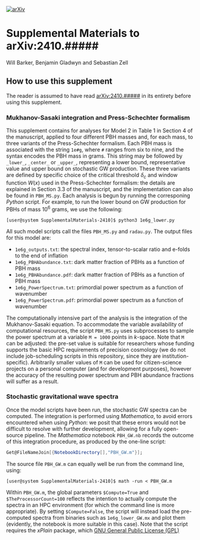 [![arXiv](https://img.shields.io/badge/arXiv-2311.11790-b31b1b.svg)](https://arxiv.org/abs/2410.#####)

# Supplemental Materials to arXiv:2410.#####

Will Barker, Benjamin Gladwyn and Sebastian Zell 

## How to use this supplement 

The reader is assumed to have read [arXiv:2410.#####](https://arxiv.org/abs/2410.#####) in its entirety before using this supplement.

### Mukhanov-Sasaki integration and Press-Schechter formalism

This supplement contains for analyses for Model 2 in Table 1 in Section 4 of the manuscript, applied to four different PBH masses and, for each mass, to three variants of the Press-Schechter formalism. Each PBH mass is associated with the string `1e#g`, where `#` ranges from six to nine, and the syntax encodes the PBH mass in grams. This string may be followed by `_lower_`, `_center_` or `_upper_`, representing a lower bound, representative value and upper bound on stochastic GW production. These three variants are defined by specific choice of the critical threshold $\delta_c$ and window function $W(x)$ used in the Press-Schechter formalism: the details are explained in Section 3.3 of the manuscript, and the implementation can also be found in `PBH_MS.py`. Each analysis is begun by running the corresponing _Python_ script. For example, to run the lower bound on GW production for PBHs of mass $10^6$ grams, we use the following:
```console, bash
[user@system SupplementalMaterials-2410]$ python3 1e6g_lower.py
```
All such model scripts call the files `PBH_MS.py` and `radau.py`. The output files for this model are:
- `1e6g_outputs.txt`: the spectral index, tensor-to-scalar ratio and e-folds to the end of inflation
- `1e6g_PBHAbundance.txt`: dark matter fraction of PBHs as a function of PBH mass
- `1e6g_PBHAbundance.pdf`: dark matter fraction of PBHs as a function of PBH mass
- `1e6g_PowerSpectrum.txt`: primordial power spectrum as a function of wavenumber
- `1e6g_PowerSpectrum.pdf`: primordial power spectrum as a function of wavenumber

The computationally intensive part of the analysis is the integration of the Mukhanov-Sasaki equation. To accommodate the variable availability of computational resources, the script `PBH_MS.py` uses subprocesses to sample the power spectrum at a variable `M = 1000` points in $k$-space. Note that `M` can be adjusted: the pre-set value is suitable for researchers whose funding supports the basic HPC requirements of precision cosmology (we do not include job-scheduling scripts in this repository, since they are institution-specific). Arbitrarily smaller values of `M` can be used for citizen-science projects on a personal computer (and for development purposes), however the accuracy of the resulting power spectrum and PBH abundance fractions will suffer as a result.

### Stochastic gravitational wave spectra

Once the model scripts have been run, the stochastic GW spectra can be computed. The integration is performed using _Mathematica_, to avoid errors encountered when using _Python_: we posit that these errors would not be difficult to resolve with further development, allowing for a fully open-source pipeline. The _Mathematica_ notebook `PBH_GW.nb` records the outcome of this integration procedure, as produced by the one-line script: 
```mathematica
Get@FileNameJoin[{NotebookDirectory[],"PBH_GW.m"}];
```
The source file `PBH_GW.m` can equally well be run from the command line, using:
```console, bash
[user@system SupplementalMaterials-2410]$ math -run < PBH_GW.m
```
Within `PBH_GW.m`, the global parameters `$Compute=True` and `$TheProcessorCount=100` reflects the intention to actually compute the spectra in an HPC environment (for which the command line is more appropriate). By setting `$Compute=False`, the script will instead load the pre-computed spectra from binaries such as `1e6g_lower_GW.mx` and plot them (evidently, the notebook is more suitable in this case). Note that the script requires the _xPlain_ package, which 
[GNU General Public License (GPL)](https://www.gnu.org/licenses/gpl-3.0.en.html)
